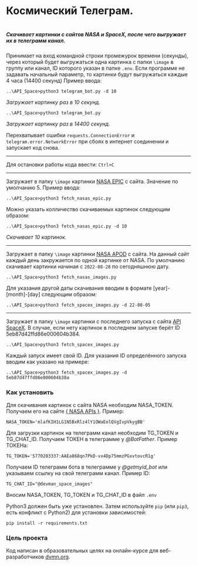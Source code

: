 # Космический Телеграм.
#
##### Скачивает картинки с сайтов NASA и SpaceX, после чего выгружает их в телеграмм канал.
Принимает на вход командной строки промежурок времени (секунды), через который будет выгружаться одна картинка с папки ``\image`` в группу или канал, ID которого указан в папке `.env`.
Eсли программе не задавать начальный параметр, то картинки будут выгружаться каждые 4 часа (14400 секунд)
Пример ввода: 
```
..\API_Space>python3 telegram_bot.py -d 10
```
*Загружает картинку раз в 10 секунд.*
```
..\API_Space>python3 telegram_bot.py
```
*Загружает картинку раз в 14400 секунд.*

Перехватывает ошибки `requests.ConnectionError` и `telegram.error.NetworkError` при сбоях в интернет соединении и запускает код снова.
___
Для остановки работы кода ввести:
``Ctrl+C``
___
Загружает в папку ``\image`` картинки [NASA EPIC](https://api.nasa.gov/) с сайта. Значение по умолчанию 5.
Пример ввода:
```
..\API_Space>python3 fetch_nasas_epic.py
```
Можно указать колличество скачиваемых картинок следующим образом:
```
..\API_Space>python3 fetch_nasas_epic.py -d 10 
```
*Скачивает 10 картинок.*
___
Загружает в папку ``\image`` картинки [NASA APOD](https://api.nasa.gov/) с сайта.
На данный сайт каждый день закружается по одной картинке от NASA. 
По умолчанию скачивает картинки начиная с `2022-08-28` по сегодняшнюю дату. 
```
..\API_Space>python3 fetch_nasas_images.py
```
Для указания другой даты скачивания вводим в формате [year]-[month]-[day] следующим образом:
```
..\API_Space>python3 fetch_spacex_images.py -d 22-08-05
```
___
Загружает в папку ``\image`` картинки с последнего запуска с сайта [API SpaceX]('https://api.spacexdata.com/v5/launches/latest'). В случае, если нету картинок в последнем запуске берёт ID 5eb87d42ffd86e000604b384.
```
..\API_Space>python3 fetch_spacex_images.py
```
Каждый запуск имеет свой ID. Для указания ID определённого запуска вводим как указано на примере:
```
..\API_Space>python3 fetch_spacex_images.py -d 5eb87d47ffd86e000604b38a
```


### Как установить 

Для скачивания картинок с сайта NASA необходим NASA_TOKEN. 
Получаем его на сайте [{ NASA APIs }](https://api.nasa.gov/). 
Пример:
```
NASA_TOKEN='mlafKIH1LG1N5BxRlz4lY1OWaEelQVgIvpVkygBB'
```

Для загрузки картинок на телеграмм канал необходим TG_TOKEN и TG_CHAT_ID.
Получаем ТОКЕН в телеграмме у *@BotFather*.
Пример ТОКЕНа:
```
TG_TOKEN='5770283337:AAEa868qn7PkD-vx4Dp75mmzPGxvtovcR1g'
```
Получаем ID телеграмм бота в телеграмме у *@getmyid_bot* или указываем ссылку на свой телеграмм канал.
Пример ID: 
```
TG_CHAT_ID="@devman_space_images"
```
Вносим NASA_TOKEN, TG_TOKEN и TG_CHAT_ID в файл `.env`

Python3 должен быть уже установлен. 
Затем используйте `pip` (или `pip3`, есть конфликт с Python2) для установки зависимостей:
```
pip install -r requirements.txt
```

### Цель проекта

Код написан в образовательных целях на онлайн-курсе для веб-разработчиков [dvmn.org](https://dvmn.org/).